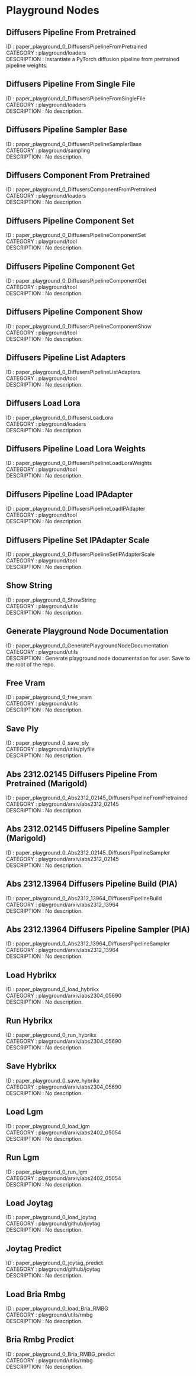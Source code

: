 # Playground Nodes

## Diffusers Pipeline From Pretrained

ID : paper_playground_0_DiffusersPipelineFromPretrained  
CATEGORY : playground/loaders  
DESCRIPTION : Instantiate a PyTorch diffusion pipeline from pretrained pipeline weights.  

## Diffusers Pipeline From Single File

ID : paper_playground_0_DiffusersPipelineFromSingleFile  
CATEGORY : playground/loaders  
DESCRIPTION : No description.  

## Diffusers Pipeline Sampler Base

ID : paper_playground_0_DiffusersPipelineSamplerBase  
CATEGORY : playground/sampling  
DESCRIPTION : No description.  

## Diffusers Component From Pretrained

ID : paper_playground_0_DiffusersComponentFromPretrained  
CATEGORY : playground/loaders  
DESCRIPTION : No description.  

## Diffusers Pipeline Component Set

ID : paper_playground_0_DiffusersPipelineComponentSet  
CATEGORY : playground/tool  
DESCRIPTION : No description.  

## Diffusers Pipeline Component Get

ID : paper_playground_0_DiffusersPipelineComponentGet  
CATEGORY : playground/tool  
DESCRIPTION : No description.  

## Diffusers Pipeline Component Show

ID : paper_playground_0_DiffusersPipelineComponentShow  
CATEGORY : playground/tool  
DESCRIPTION : No description.  

## Diffusers Pipeline List Adapters

ID : paper_playground_0_DiffusersPipelineListAdapters  
CATEGORY : playground/tool  
DESCRIPTION : No description.  

## Diffusers Load Lora

ID : paper_playground_0_DiffusersLoadLora  
CATEGORY : playground/loaders  
DESCRIPTION : No description.  

## Diffusers Pipeline Load Lora Weights

ID : paper_playground_0_DiffusersPipelineLoadLoraWeights  
CATEGORY : playground/tool  
DESCRIPTION : No description.  

## Diffusers Pipeline Load IPAdapter

ID : paper_playground_0_DiffusersPipelineLoadIPAdapter  
CATEGORY : playground/tool  
DESCRIPTION : No description.  

## Diffusers Pipeline Set IPAdapter Scale

ID : paper_playground_0_DiffusersPipelineSetIPAdapterScale  
CATEGORY : playground/tool  
DESCRIPTION : No description.  

## Show String

ID : paper_playground_0_ShowString  
CATEGORY : playground/utils  
DESCRIPTION : No description.  

## Generate Playground Node Documentation

ID : paper_playground_0_GeneratePlaygroundNodeDocumentation  
CATEGORY : playground/utils  
DESCRIPTION : Generate playground node documentation for user. Save to the root of the repo.  

## Free Vram

ID : paper_playground_0_free_vram  
CATEGORY : playground/utils  
DESCRIPTION : No description.  

## Save Ply

ID : paper_playground_0_save_ply  
CATEGORY : playground/utils/plyfile  
DESCRIPTION : No description.  

## Abs 2312.02145 Diffusers Pipeline From Pretrained (Marigold)

ID : paper_playground_0_Abs2312_02145_DiffusersPipelineFromPretrained  
CATEGORY : playground/arxiv/abs2312_02145  
DESCRIPTION : No description.  

## Abs 2312.02145 Diffusers Pipeline Sampler (Marigold)

ID : paper_playground_0_Abs2312_02145_DiffusersPipelineSampler  
CATEGORY : playground/arxiv/abs2312_02145  
DESCRIPTION : No description.  

## Abs 2312.13964 Diffusers Pipeline Build (PIA)

ID : paper_playground_0_Abs2312_13964_DiffusersPipelineBuild  
CATEGORY : playground/arxiv/abs2312_13964  
DESCRIPTION : No description.  

## Abs 2312.13964 Diffusers Pipeline Sampler (PIA)

ID : paper_playground_0_Abs2312_13964_DiffusersPipelineSampler  
CATEGORY : playground/arxiv/abs2312_13964  
DESCRIPTION : No description.  

## Load Hybrikx

ID : paper_playground_0_load_hybrikx  
CATEGORY : playground/arxiv/abs2304_05690  
DESCRIPTION : No description.  

## Run Hybrikx

ID : paper_playground_0_run_hybrikx  
CATEGORY : playground/arxiv/abs2304_05690  
DESCRIPTION : No description.  

## Save Hybrikx

ID : paper_playground_0_save_hybrikx  
CATEGORY : playground/arxiv/abs2304_05690  
DESCRIPTION : No description.  

## Load Lgm

ID : paper_playground_0_load_lgm  
CATEGORY : playground/arxiv/abs2402_05054  
DESCRIPTION : No description.  

## Run Lgm

ID : paper_playground_0_run_lgm  
CATEGORY : playground/arxiv/abs2402_05054  
DESCRIPTION : No description.  

## Load Joytag

ID : paper_playground_0_load_joytag  
CATEGORY : playground/github/joytag  
DESCRIPTION : No description.  

## Joytag Predict

ID : paper_playground_0_joytag_predict  
CATEGORY : playground/github/joytag  
DESCRIPTION : No description.  

## Load Bria Rmbg

ID : paper_playground_0_load_Bria_RMBG  
CATEGORY : playground/utils/rmbg  
DESCRIPTION : No description.  

## Bria Rmbg Predict

ID : paper_playground_0_Bria_RMBG_predict  
CATEGORY : playground/utils/rmbg  
DESCRIPTION : No description.  

